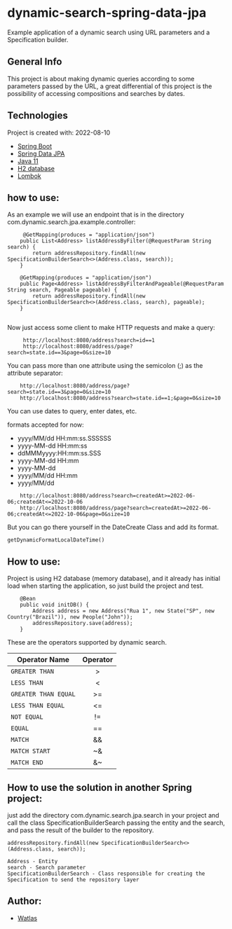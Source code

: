 # dynamic-search-spring-data-jpa

Example application of a dynamic search using URL parameters and a Specification builder.

## General Info

This project is about making dynamic queries according to some parameters passed by the URL, a great differential of
this project is the possibility of accessing compositions and searches by dates.

## Technologies

Project is created with: 2022-08-10

* [Spring Boot](https://spring.io/projects/spring-boot)
* [Spring Data JPA](https://docs.spring.io/spring-data/jpa/docs/current/reference/html/)
* [Java 11](https://openjdk.java.net/projects/jdk/11/)
* [H2 database](https://www.h2database.com/)
* [Lombok](https://projectlombok.org/)

## how to use:

As an example we will use an endpoint that is in the directory com.dynamic.search.jpa.example.controller:

```
     @GetMapping(produces = "application/json")
    public List<Address> listAddressByFilter(@RequestParam String search) {
        return addressRepository.findAll(new SpecificationBuilderSearch<>(Address.class, search));
    }
    
    @GetMapping(produces = "application/json")
    public Page<Address> listAddressByFilterAndPageable(@RequestParam String search, Pageable pageable) {
        return addressRepository.findAll(new SpecificationBuilderSearch<>(Address.class, search), pageable);
    }
    
```

Now just access some client to make HTTP requests and make a query:

```
     http://localhost:8080/address?search=id==1
     http://localhost:8080/address/page?search=state.id==3&page=0&size=10
```

You can pass more than one attribute using the semicolon (;) as the attribute separator:

```
    http://localhost:8080/address/page?search=state.id==3&page=0&size=10
    http://localhost:8080/address?search=state.id==1;&page=0&size=10
```

You can use dates to query, enter dates, etc.

formats accepted for now:

* yyyy/MM/dd HH:mm:ss.SSSSSS
* yyyy-MM-dd HH:mm:ss
* ddMMMyyyy:HH:mm:ss.SSS
* yyyy-MM-dd HH:mm
* yyyy-MM-dd
* yyyy/MM/dd HH:mm
* yyyy/MM/dd

```
    http://localhost:8080/address?search=createdAt>=2022-06-06;createdAt<=2022-10-06
    http://localhost:8080/address/page?search=createdAt>=2022-06-06;createdAt<=2022-10-06&page=0&size=10
```

But you can go there yourself in the DateCreate Class and add its format.



```
getDynamicFormatLocalDateTime() 
```
## How to use:

Project is using H2 database (memory database), and it already has initial load when starting the application,
so just build the project and test.

```
    @Bean
    public void initDB() {
        Address address = new Address("Rua 1", new State("SP", new Country("Brazil")), new People("John"));
        addressRepository.save(address);
    }
```

These are the operators supported by dynamic search.

| Operator Name        | Operator |
| -------------------- |:--------:|
| `GREATER THAN`       |    >     |
| `LESS THAN`          |    <     |
| `GREATER THAN EQUAL` |    >=    |
| `LESS THAN EQUAL`    |    <=    |
| `NOT EQUAL`          |    !=    |
| `EQUAL`              |    ==    |
| `MATCH`              |    &&    |
| `MATCH START`        |    ~&    |
| `MATCH END`          |    &~    |
  


## How to use the solution in another Spring project:

just add the directory com.dynamic.search.jpa.search in your project and call the class SpecificationBuilderSearch
passing the entity and the search, and pass the result of the builder to the repository.

```
addressRepository.findAll(new SpecificationBuilderSearch<>(Address.class, search));

Address - Entity
search - Search parameter
SpecificationBuilderSearch - Class responsible for creating the Specification to send the repository layer

```
## Author:
*  [Watlas](https://github.com/Watlas)
